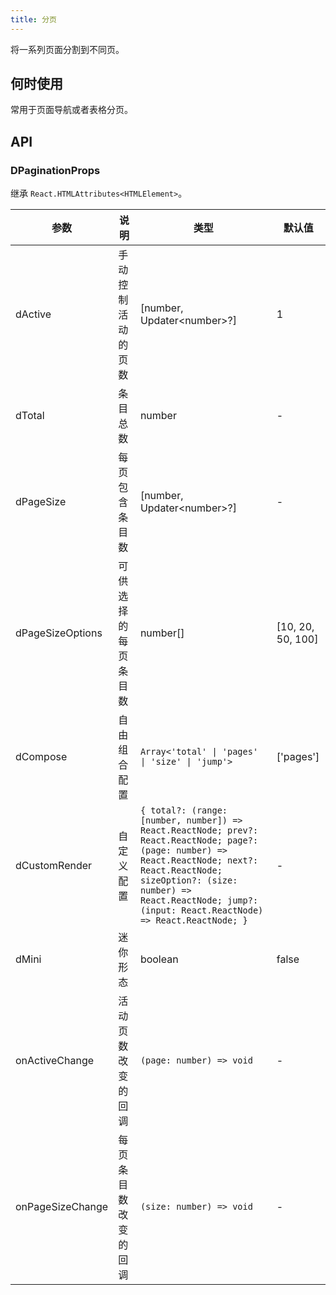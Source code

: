 ```yaml
---
title: 分页
---
```


将一系列页面分割到不同页。

## 何时使用

常用于页面导航或者表格分页。

## API

### DPaginationProps

继承 `React.HTMLAttributes<HTMLElement>`。

<!-- prettier-ignore-start -->
| 参数 | 说明 | 类型 | 默认值 | 
| --- | --- | --- | --- | 
| dActive | 手动控制活动的页数 | [number, Updater\<number\>?] | 1 |
| dTotal | 条目总数 | number | - |
| dPageSize | 每页包含条目数 | [number, Updater\<number\>?] | - |
| dPageSizeOptions | 可供选择的每页条目数 | number[] | [10, 20, 50, 100] |
| dCompose | 自由组合配置 | `Array<'total' \| 'pages' \| 'size' \| 'jump'>` | ['pages'] |
| dCustomRender | 自定义配置 | `{ total?: (range: [number, number]) => React.ReactNode; prev?: React.ReactNode; page?: (page: number) => React.ReactNode; next?: React.ReactNode; sizeOption?: (size: number) => React.ReactNode; jump?: (input: React.ReactNode) => React.ReactNode; }` | - |
| dMini | 迷你形态 | boolean | false |
| onActiveChange | 活动页数改变的回调 | `(page: number) => void` | - |
| onPageSizeChange | 每页条目数改变的回调 | `(size: number) => void` | - |
<!-- prettier-ignore-end -->
